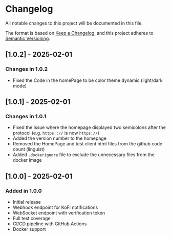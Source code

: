 
# Changelog

All notable changes to this project will be documented in this file.

The format is based on [Keep a Changelog](https://keepachangelog.com/en/1.0.0/),
and this project adheres to [Semantic Versioning](https://semver.org/spec/v2.0.0.html).

## [1.0.2] - 2025-02-01

### Changes in 1.0.2

- Fixed the Code in the homePage to be color theme dynamic (light/dark mode)

## [1.0.1] - 2025-02-01

### Changes in 1.0.1

- Fixed the issue where the homepage displayed two semicolons after the protocol (e.g. `https:://` is now `https://`)
- Added the version number to the homepage
- Removed the HomePage and test client html files from the github code count (linguist)
- Added `.dockerignore` file to exclude the unnecessary files from the docker image

## [1.0.0] - 2025-02-01

### Added in 1.0.0

- Initial release
- Webhook endpoint for KoFi notifications
- WebSocket endpoint with verification token
- Full test coverage
- CI/CD pipeline with GitHub Actions
- Docker support
